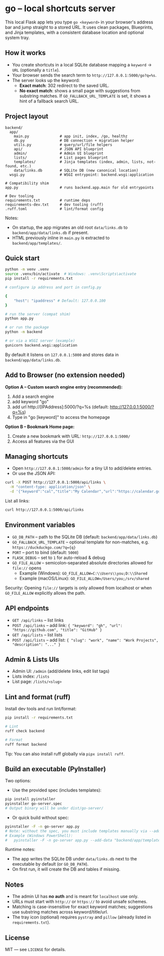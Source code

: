 # go – local shortcuts server

This local Flask app lets you type `go <keyword>` in your browser's address bar and jump straight to a stored URL. It uses clean packages, Blueprints, and Jinja templates, with a consistent database location and optional system tray.

## How it works

- You create shortcuts in a local SQLite database mapping a `keyword` → `URL` (optionally a `title`).
- Your browser sends the search term to `http://127.0.0.1:5000/go?q=%s`.
- The server looks up the keyword:
  - **Exact match**: 302 redirect to the saved URL.
  - **No exact match**: shows a small page with suggestions from substring matches. If `GO_FALLBACK_URL_TEMPLATE` is set, it shows a hint of a fallback search URL.

## Project layout

```
backend/
  app/
    main.py              # app init, index, /go, healthz
    db.py                # DB connection + migration helper
    utils.py             # query/url/file helpers
    api/                 # JSON API blueprint
    admin/               # Admin UI blueprint
    lists/               # List pages blueprint
    templates/           # Jinja templates (index, admin, lists, not-found, etc.)
    data/links.db        # SQLite DB (new canonical location)
  wsgi.py                # WSGI entrypoint: backend.wsgi:application

# Compatibility shim
app.py                   # runs backend.app.main for old entrypoints

# Dev tooling
requirements.txt         # runtime deps
requirements-dev.txt     # dev tooling (ruff)
.ruff.toml               # lint/format config
```

Notes:
- On startup, the app migrates an old root `data/links.db` to `backend/app/data/links.db` if present.
- HTML previously inline in `main.py` is extracted to `backend/app/templates/`.

## Quick start

```bash
python -m venv .venv
source .venv/bin/activate  # Windows: .venv\Scripts\activate
pip install -r requirements.txt

# configure ip address and port in config.py

{
    "host": "ipaddress" # Default: 127.0.0.100
}

# run the server (compat shim)
python app.py

# or run the package
python -m backend

# or via a WSGI server (example)
gunicorn backend.wsgi:application
```

By default it listens on `127.0.0.1:5000` and stores data in `backend/app/data/links.db`.

## Add to Browser (no extension needed)

**Option A – Custom search engine entry (recommended):**

1. Add a search engine
2. add keyword "go"
3. add url http://[IPAddress]:5000/?q=%s (default: http://127.0.0.1:5000/?q=%s)
4. Type in "go [keyword]" to access the homepage

**Option B – Bookmark Home page:**

1. Create a new bookmark with URL: `http://127.0.0.1:5000/`
2. Access all features via the GUI

## Managing shortcuts

- Open `http://127.0.0.1:5000/admin` for a tiny UI to add/delete entries.
- Or use the JSON API:

```bash
curl -X POST http://127.0.0.1:5000/api/links \
  -H "content-type: application/json" \
  -d '{"keyword":"cal","title":"My Calendar","url":"https://calendar.google.com"}'
```

List all links:

```bash
curl http://127.0.0.1:5000/api/links
```

## Environment variables

- `GO_DB_PATH` – path to the SQLite DB (default: `backend/app/data/links.db`)
- `GO_FALLBACK_URL_TEMPLATE` – optional template for non-matches, e.g. `https://duckduckgo.com/?q={q}`
- `PORT` – port to bind (default: `5000`)
- `FLASK_DEBUG` – set to `1` for auto-reload & debug
- `GO_FILE_ALLOW` – semicolon-separated absolute directories allowed for `file://` opens
  - Example (Windows): `GO_FILE_ALLOW=C:\\Users\\you;D:\\Shared`
  - Example (macOS/Linux): `GO_FILE_ALLOW=/Users/you;/srv/shared`

Security: Opening `file://` targets is only allowed from localhost or when `GO_FILE_ALLOW` explicitly allows the path.

## API endpoints

- `GET /api/links` – list links
- `POST /api/links` – add link: `{ "keyword": "gh", "url": "https://github.com", "title": "GitHub" }`
- `GET /api/lists` – list lists
- `POST /api/lists` – add list: `{ "slug": "work", "name": "Work Projects", "description": "..." }`

## Admin & Lists UIs

- Admin UI: `/admin` (add/delete links, edit list tags)
- Lists index: `/lists`
- List page: `/lists/<slug>`

## Lint and format (ruff)

Install dev tools and run lint/format:

```bash
pip install -r requirements.txt

# Lint
ruff check backend

# Format
ruff format backend
```

Tip: You can also install ruff globally via `pipx install ruff`.

## Build an executable (PyInstaller)

Two options:

- Use the provided spec (includes templates):

```bash
pip install pyinstaller
pyinstaller go-server.spec
# Output binary will be under dist/go-server/
```

- Or quick build without spec:

```bash
pyinstaller -F -n go-server app.py 
# Note: without the spec, you must include templates manually via --add-data.
# Example (Windows PowerShell):
#   pyinstaller -F -n go-server app.py --add-data "backend/app/templates;backend/app/templates"
```

Runtime notes:
- The app writes the SQLite DB under `data/links.db` next to the executable by default (or `GO_DB_PATH`).
- On first run, it will create the DB and tables if missing.

## Notes

- The admin UI has **no auth** and is meant for `localhost` use only.
- URLs must start with `http://` or `https://` to avoid unsafe schemes.
- Matching is case-insensitive for exact keyword matches; suggestions use substring matches across keyword/title/url.
- The tray icon (optional) requires `pystray` and `pillow` (already listed in `requirements.txt`).

## License

MIT — see `LICENSE` for details.
